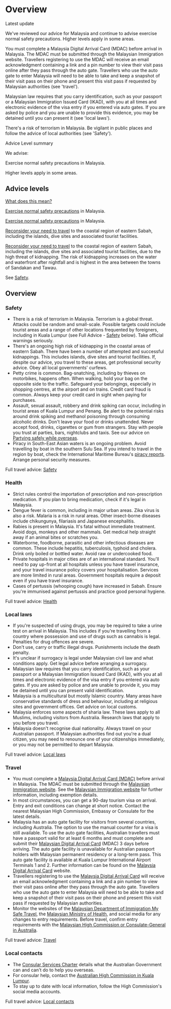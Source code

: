 # Overview

Latest update

We've reviewed our advice for Malaysia and continue to advise exercise normal safety precautions. Higher levels apply in some areas.   
  
You must complete a Malaysia Digital Arrival Card (MDAC) before arrival in Malaysia. The MDAC must be submitted through the Malaysian Immigration website. Travellers registering to use the MDAC will receive an email acknowledgment containing a link and a pin number to view their visit pass online after they pass through the auto gate. Travellers who use the auto gate to enter Malaysia will need to be able to take and keep a snapshot of their visit pass on their phone and present this visit pass if requested by Malaysian authorities (see 'travel').  
  
Malaysian law requires that you carry identification, such as your passport or a Malaysian Immigration Issued Card (IKAD), with you at all times and electronic evidence of the visa entry if you entered via auto gates. If you are asked by police and you are unable to provide this evidence, you may be detained until you can present it (see 'local laws').  
  
There's a risk of terrorism in Malaysia. Be vigilant in public places and follow the advice of local authorities (see 'Safety').

Advice Level summary

We advise:

Exercise normal safety precautions in Malaysia.

Higher levels apply in some areas.

## Advice levels

[What does this mean?](/before-you-go/travel-advice-explained/)

[Exercise normal safety precautions](https://www.smartraveller.gov.au/consular-services/travel-advice-explained#level1) in Malaysia.

[Exercise normal safety precautions](https://www.smartraveller.gov.au/consular-services/travel-advice-explained#level1) in Malaysia.

[Reconsider your need to travel](https://www.smartraveller.gov.au/consular-services/travel-advice-explained#level3) to the coastal region of eastern Sabah, including the islands, dive sites and associated tourist facilities.

[Reconsider your need to travel](https://www.smartraveller.gov.au/consular-services/travel-advice-explained#level3) to the coastal region of eastern Sabah, including the islands, dive sites and associated tourist facilities, due to the high threat of kidnapping. The risk of kidnapping increases on the water and waterfront after nightfall and is highest in the area between the towns of Sandakan and Tawau.

See [Safety](#safety).

## Overview

### Safety

* There is a risk of terrorism in Malaysia. Terrorism is a global threat. Attacks could be random and small-scale. Possible targets could include tourist areas and a range of other locations frequented by foreigners, including in Kuala Lumpur (see Full Advice - [Safety](#safety) below). Take official warnings seriously.
* There's an ongoing high risk of kidnapping in the coastal areas of eastern Sabah. There have been a number of attempted and successful kidnappings. This includes islands, dive sites and tourist facilities. If, despite our advice, you travel to these areas, get professional security advice. Obey all local governments' curfews.
* Petty crime is common. Bag-snatching, including by thieves on motorbikes, happens often. When walking, hold your bag on the opposite side to the traffic. Safeguard your belongings, especially in shopping centres, at the airport and on trains. Credit card fraud is common. Always keep your credit card in sight when paying for purchases.
* Assault, sexual assault, robbery and drink spiking can occur, including in tourist areas of Kuala Lumpur and Penang. Be alert to the potential risks around drink spiking and methanol poisoning through consuming alcoholic drinks. Don't leave your food or drinks unattended. Never accept food, drinks, cigarettes or gum from strangers. Stay with people you trust at parties, bars, nightclubs and taxis. See our advice on [Partying safely while overseas](/before-you-go/safety/partying "Partying safely").
* Piracy in South-East Asian waters is an ongoing problem. Avoid travelling by boat in the southern Sulu Sea. If you intend to travel in the region by boat, check the International Maritime Bureau's [piracy reports](http://www.icc-ccs.org/). Arrange personal security measures.

Full travel advice: [Safety](#safety)

### Health

* Strict rules control the importation of prescription and non-prescription medication. If you plan to bring medication, check if it's legal in Malaysia.
* Dengue fever is common, including in major urban areas. Zika virus is also a risk. Malaria is a risk in rural areas. Other insect-borne diseases include chikungunya, filariasis and Japanese encephalitis.
* Rabies is present in Malaysia. It's fatal without immediate treatment. Avoid dogs, monkeys and other mammals. Get medical help straight away if an animal bites or scratches you.
* Waterborne, foodborne, parasitic and other infectious diseases are common. These include hepatitis, tuberculosis, typhoid and cholera. Drink only boiled or bottled water. Avoid raw or undercooked food.
* Private hospitals in major cities are of an international standard. You'll need to pay up-front at all hospitals unless you have travel insurance, and your travel insurance policy covers your hospitalisation. Services are more limited in rural areas. Government hospitals require a deposit even if you have travel insurance.
* Cases of pertussis (whooping cough) have increased in Sabah. Ensure you're immunised against pertussis and practice good personal hygiene.

Full travel advice: [Health](#health)

### Local laws

* If you're suspected of using drugs, you may be required to take a urine test on arrival in Malaysia. This includes if you're travelling from a country where possession and use of drugs such as cannabis is legal. Penalties for drug offences are severe.
* Don't use, carry or traffic illegal drugs. Punishments include the death penalty.
* It's unclear if surrogacy is legal under Malaysian civil law and what conditions apply. Get legal advice before arranging a surrogacy.
* Malaysian law requires that you carry identification, such as your passport or a Malaysian Immigration Issued Card (IKAD), with you at all times and electronic evidence of the visa entry if you entered via auto gates. If you are asked by police and are unable to provide it, you may be detained until you can present valid identification.
* Malaysia is a multicultural but mostly Islamic country. Many areas have conservative standards of dress and behaviour, including at religious sites and government offices. Get advice on local customs.
* Malaysia enforces some aspects of sharia law. These laws apply to all Muslims, including visitors from Australia. Research laws that apply to you before you travel.
* Malaysia doesn't recognise dual nationality. Always travel on your Australian passport. If Malaysian authorities find out you're a dual citizen, you may need to renounce one of your citizenships immediately, or you may not be permitted to depart Malaysia.

Full travel advice: [Local laws](#local-laws)

### Travel

* You must complete a [Malaysia Digital Arrival Card (MDAC)](https://imigresen-online.imi.gov.my/mdac/main) before arrival in Malaysia. The MDAC must be submitted through the [Malaysian Immigration website](https://imigresen-online.imi.gov.my/mdac/main). See the [Malaysian Immigration website](https://imigresen-online.imi.gov.my/mdac/main) for further information, including exemption details.
* In most circumstances, you can get a 90-day tourism visa on arrival. Entry and exit conditions can change at short notice. Contact the nearest Malaysian High Commission, Embassy or Consulate for the latest details.
* Malaysia has an auto gate facility for visitors from several countries, including Australia. The option to use the manual counter for a visa is still available. To use the auto gate facilities, Australian travellers must have a passport valid for at least 6 months and must complete and submit their [Malaysian Digital Arrival Card](https://imigresen-online.imi.gov.my/mdac/main) (MDAC) 3 days before arriving. The auto gate facility is unavailable for Australian passport holders with Malaysian permanent residency or a long-term pass. This auto gate facility is available at Kuala Lumpur International Airport Terminals 1 and 2. Further information can be found on the [Malaysia Digital Arrival Card](https://imigresen-online.imi.gov.my/mdac/main) website.
* Travellers registering to use the [Malaysia Digital Arrival Card](https://imigresen-online.imi.gov.my/mdac/main) will receive an email acknowledgment containing a link and a pin number to view their visit pass online after they pass through the auto gate. Travellers who use the auto gate to enter Malaysia will need to be able to take and keep a snapshot of their visit pass on their phone and present this visit pass if requested by Malaysian authorities.
* Monitor the websites of the [Malaysian Department of Immigration,](https://www.imi.gov.my/)[My Safe Travel](https://mysafetravel.gov.my/), the [Malaysian Ministry of Health](https://www.moh.gov.my/), and social media for any changes to entry requirements. Before travel, confirm entry requirements with the [Malaysian High Commission or Consulate-General in Australia](https://protocol.dfat.gov.au/Public/Consulates/121/State).

Full travel advice: [Travel](#travel)

### Local contacts

* The [Consular Services Charter](/consular-services/consular-services-charter "Consular Services Charter") details what the Australian Government can and can't do to help you overseas.
* For consular help, contact the [Australian High Commission in Kuala Lumpur](http://malaysia.highcommission.gov.au/).
* To stay up to date with local information, follow the High Commission's social media accounts.

Full travel advice: [Local contacts](#local-contacts)